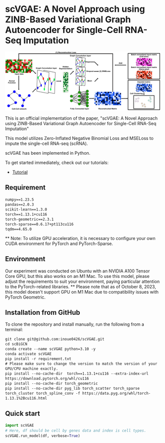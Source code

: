 # scVGAE: A Novel Approach using ZINB-Based Variational Graph Autoencoder for Single-Cell RNA-Seq Imputation

![](scVGAE.png)

This is an official implementation of the paper, "scVGAE: A Novel Approach using ZINB-Based Variational Graph Autoencoder for Single-Cell RNA-Seq Imputation"

This model utilizes Zero-Inflated Negative Binomial Loss and MSELoss to impute the single-cell RNA-seq (scRNA).

scVGAE has been implemented in Python.

To get started immediately, check out our tutorials:
- [Tutorial](https://github.com/inoue0426/scVGAE/blob/main/sample%20notebook.ipynb)

## Requirement

```
numpy==1.23.5
pandas==2.0.3
scikit-learn==1.3.0
torch==1.13.1+cu116
torch-geometric==2.3.1
torch-sparse==0.6.17+pt113cu116
tqdm==4.65.0
```

** Note: To utilize GPU acceleration, it is necessary to configure your own CUDA environment for PyTorch and PyTorch-Sparse.

## Environment

Our experiment was conducted on Ubuntu with an NVIDIA A100 Tensor Core GPU, but this also works on an M1 Mac. To use this model, please adjust the requirements to suit your environment, paying particular attention to the PyTorch-related libraries. 
**  Please note that as of October 8, 2023, this model doesn't support GPU on M1 Mac due to compatibility issues with PyTorch Geometric. 

## Installation from GitHub
To clone the repository and install manually, run the following from a terminal:
```
git clone git@github.com:inoue0426/scVGAE.git
cd scBiGCN
conda create --name scVGAE python=3.10 -y
conda activate scVGAE
pip install -r requirement.txt
# Please make sure to change the version to match the version of your GPU/CPU machine exactly.
pip install --no-cache-dir  torch==1.13.1+cu116 --extra-index-url https://download.pytorch.org/whl/cu116
pip install --no-cache-dir torch_geometric
pip install --no-cache-dir pyg_lib torch_scatter torch_sparse torch_cluster torch_spline_conv -f https://data.pyg.org/whl/torch-1.13.1%2Bcu116.html
```

## Quick start

```python
import scVGAE
# Here, df should be cell by genes data and index is cell types.
scVGAE.run_model(df, verbose=True) 
```
